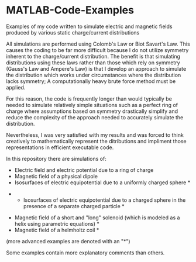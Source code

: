 # MATLAB-Code-Examples
Examples of my code written to simulate electric and magnetic fields produced by various static charge/current distributions

All simulations are performed using Colomb's Law or Biot Savart's Law. This causes the coding to be far more difficult because I do not utilize symmetry inherent to the charge/current distribution. The benefit is that simulating distributions using these laws rather than those which rely on symmetry (Gauss's Law and Ampere's Law) is that I develop an approach to simulate the distribution which works under circumstances where the distribution lacks symmetry; A computationally heavy brute force method must be applied.

For this reason, the code is frequently longer than would typically be needed to simulate relatively simple situations such as a perfect ring of charge where assumptions based on symmetry drastically simplify and reduce the complexity of the approach needed to accurately simulate the distribution.

Nevertheless, I was very satisfied with my results and was forced to think creatively to mathematically represent the ditributions and impliment those representations in efficient executable code.

In this repository there are simulations of:

- Electric field and electric potential due to a ring of charge
- Magnetic field of a physical dipole
- Isosurfaces of electric equipotential due to a uniformly charged sphere *
* - Isosurfaces of electric equipotential due to a charged sphere in the presence of a separate charged particle *
- Magnetic field of a short and "long" solenoid (which is modeled as a helix using parametric equations) *
- Magnetic field of a helmholtz coil *

 (more advanced examples are denoted with an "*")
 
 Some examples contain more explanatory comments than others.
